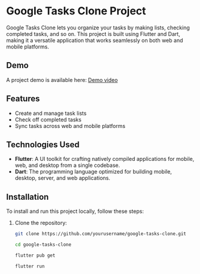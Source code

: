# Google Tasks Clone Project

Google Tasks Clone lets you organize your tasks by making lists, checking completed tasks, and so on. This project is built using Flutter and Dart, making it a versatile application that works seamlessly on both web and mobile platforms.

## Demo

A project demo is available here: [Demo video](https://www.youtube.com/watch?v=DS3wbN8RaIA)

## Features

- Create and manage task lists
- Check off completed tasks
- Sync tasks across web and mobile platforms

## Technologies Used

- **Flutter**: A UI toolkit for crafting natively compiled applications for mobile, web, and desktop from a single codebase.
- **Dart**: The programming language optimized for building mobile, desktop, server, and web applications.

## Installation

To install and run this project locally, follow these steps:

1. Clone the repository:
   ```bash
   git clone https://github.com/yourusername/google-tasks-clone.git
   ```
   ```bash
   cd google-tasks-clone
   ```
   ```bash
   flutter pub get
   ```
   ```bash
   flutter run
   ```

